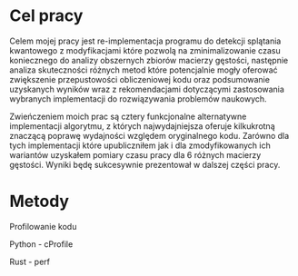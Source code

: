 # Cel pracy

Celem mojej pracy jest re-implementacja programu do detekcji splątania kwantowego z
modyfikacjami które pozwolą na zminimalizowanie czasu koniecznego do analizy obszernych
zbiorów macierzy gęstości, następnie analiza skuteczności różnych metod które
potencjalnie mogły oferować zwiększenie przepustowości obliczeniowej kodu oraz
podsumowanie uzyskanych wyników wraz z rekomendacjami dotyczącymi zastosowania wybranych
implementacji do rozwiązywania problemów naukowych.

Zwieńczeniem moich prac są cztery funkcjonalne alternatywne implementacji algorytmu, z
których najwydajniejsza oferuje kilkukrotną znaczącą poprawę wydajności względem
oryginalnego kodu. Zarówno dla tych implementacji które upubliczniłem jak i dla
zmodyfikowanych ich wariantów uzyskałem pomiary czasu pracy dla 6 różnych macierzy
gęstości. Wyniki będę sukcesywnie prezentował w dalszej części pracy.

# Metody

Profilowanie kodu

Python - cProfile

Rust - perf
